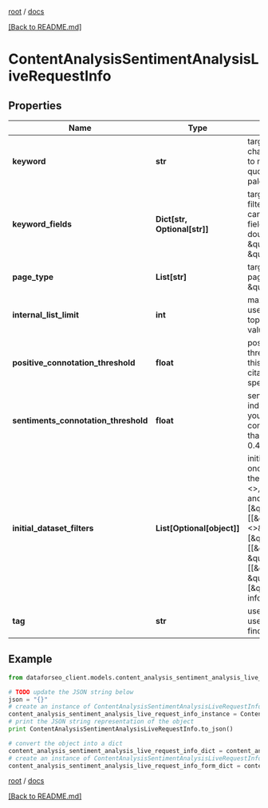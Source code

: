 [root](./../ "root") / [docs](./ "docs")

[[Back to README.md]](./../README.md "[Back to README.md]")

# ContentAnalysisSentimentAnalysisLiveRequestInfo

## Properties

Name | Type | Description | Notes
------------ | ------------- | ------------- | -------------
**keyword** | **str** | target keyword required field UTF-8 encoding a keyword should be at least 3 characters long; the keywords will be converted to a lowercase format; Note: to match an exact phrase instead of a stand-alone keyword, use double quotes and backslashes; example: \&quot;keyword\&quot;: \&quot;\\\&quot;tesla palo alto\\\&quot;\&quot; | [optional]
**keyword_fields** | **Dict[str, Optional[str]]** | target keyword fields and target keywords optional field use this parameter to filter the dataset by keywords that certain fields should contain; fields you can specify: title, main_title, previous_title, snippet you can indicate several fields; Note: to match an exact phrase instead of a stand-alone keyword, use double quotes and backslashes; example: \&quot;keyword_fields\&quot;: {     \&quot;snippet\&quot;: \&quot;\\\&quot;logitech mouse\\\&quot;\&quot;,     \&quot;main_title\&quot;: \&quot;sale\&quot; } | [optional]
**page_type** | **List[str]** | target page types optional field use this parameter to filter the dataset by page types possible values: \&quot;ecommerce\&quot;, \&quot;news\&quot;, \&quot;blogs\&quot;, \&quot;message-boards\&quot;, \&quot;organization\&quot; | [optional]
**internal_list_limit** | **int** | maximum number of elements within internal arrays optional field you can use this field to limit the number of elements within the following arrays: top_domains text_categories page_categories countries languages default value: 1 maximum value: 20 | [optional]
**positive_connotation_threshold** | **float** | positive connotation threshold optional field specified as the probability index threshold for positive sentiment related to the citation content if you specify this field, connotation_types object in the response will only contain data on citations with positive sentiment probability more than or equal to the specified value possible values: from 0 to 1 default value: 0.4 | [optional]
**sentiments_connotation_threshold** | **float** | sentiment connotation threshold optional field specified as the probability index threshold for sentiment connotations related to the citation content if you specify this field, sentiment_connotations object in the response will only contain data on citations where the probability per each sentiment is more than or equal to the specified value possible values: from 0 to 1 default value: 0.4 | [optional]
**initial_dataset_filters** | **List[Optional[object]]** | initial dataset filtering parameters optional field you can add several filters at once (8 filters maximum) you should set a logical operator and, or between the conditions the following operators are supported: regex, &lt;, &lt;&#x3D;, &gt;, &gt;&#x3D;, &#x3D;, &lt;&gt;, in, not_in, like,not_like, has, has_not you can use the % operator with like and not_like to match any string of zero or more characters example: [\&quot;domain\&quot;,\&quot;&lt;&gt;\&quot;, \&quot;logitech.com\&quot;] [[\&quot;domain\&quot;,\&quot;&lt;&gt;\&quot;,\&quot;logitech.com\&quot;],\&quot;and\&quot;,[\&quot;content_info.connotation_types.negative\&quot;,\&quot;&gt;\&quot;,1000]] [[\&quot;domain\&quot;,\&quot;&lt;&gt;\&quot;,\&quot;logitech.com\&quot;]], \&quot;and\&quot;, [[\&quot;content_info.connotation_types.negative\&quot;,\&quot;&gt;\&quot;,1000], \&quot;or\&quot;, [\&quot;content_info.text_category\&quot;,\&quot;has\&quot;,10994]]] for more information about filters, please refer to Content Analysis API – Filters | [optional]
**tag** | **str** | user-defined task identifier optional field the character limit is 255 you can use this parameter to identify the task and match it with the result you will find the specified tag value in the data object of the response | [optional]

## Example

```python
from dataforseo_client.models.content_analysis_sentiment_analysis_live_request_info import ContentAnalysisSentimentAnalysisLiveRequestInfo

# TODO update the JSON string below
json = "{}"
# create an instance of ContentAnalysisSentimentAnalysisLiveRequestInfo from a JSON string
content_analysis_sentiment_analysis_live_request_info_instance = ContentAnalysisSentimentAnalysisLiveRequestInfo.from_json(json)
# print the JSON string representation of the object
print ContentAnalysisSentimentAnalysisLiveRequestInfo.to_json()

# convert the object into a dict
content_analysis_sentiment_analysis_live_request_info_dict = content_analysis_sentiment_analysis_live_request_info_instance.to_dict()
# create an instance of ContentAnalysisSentimentAnalysisLiveRequestInfo from a dict
content_analysis_sentiment_analysis_live_request_info_form_dict = content_analysis_sentiment_analysis_live_request_info.from_dict(content_analysis_sentiment_analysis_live_request_info_dict)
```

  

[root](./../ "root") / [docs](./ "docs")

[[Back to README.md]](./../README.md "[Back to README.md]")